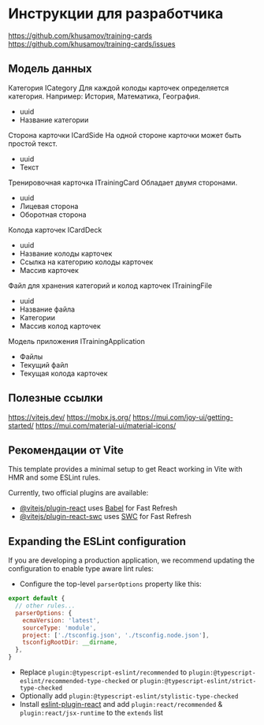 Инструкции для разработчика
===========================

https://github.com/khusamov/training-cards
https://github.com/khusamov/training-cards/issues

Модель данных
-------------

Категория ICategory
Для каждой колоды карточек определяется категория. Например: История, Математика, География.
- uuid
- Название категории

Сторона карточки ICardSide
На одной стороне карточки может быть простой текст.
- uuid
- Текст

Тренировочная карточка ITrainingCard
Обладает двумя сторонами.
- uuid
- Лицевая сторона
- Оборотная сторона

Колода карточек ICardDeck
- uuid
- Название колоды карточек
- Ссылка на категорию колоды карточек
- Массив карточек

Файл для хранения категорий и колод карточек ITrainingFile
- uuid
- Название файла
- Категории
- Массив колод карточек

Модель приложения ITrainingApplication
- Файлы
- Текущий файл
- Текущая колода карточек

Полезные ссылки
---------------

https://vitejs.dev/
https://mobx.js.org/
https://mui.com/joy-ui/getting-started/
https://mui.com/material-ui/material-icons/

Рекомендации от Vite
--------------------

This template provides a minimal setup to get React working in Vite with HMR and some ESLint rules.

Currently, two official plugins are available:

- [@vitejs/plugin-react](https://github.com/vitejs/vite-plugin-react/blob/main/packages/plugin-react/README.md) uses [Babel](https://babeljs.io/) for Fast Refresh
- [@vitejs/plugin-react-swc](https://github.com/vitejs/vite-plugin-react-swc) uses [SWC](https://swc.rs/) for Fast Refresh

## Expanding the ESLint configuration

If you are developing a production application, we recommend updating the configuration to enable type aware lint rules:

- Configure the top-level `parserOptions` property like this:

```js
export default {
  // other rules...
  parserOptions: {
    ecmaVersion: 'latest',
    sourceType: 'module',
    project: ['./tsconfig.json', './tsconfig.node.json'],
    tsconfigRootDir: __dirname,
  },
}
```

- Replace `plugin:@typescript-eslint/recommended` to `plugin:@typescript-eslint/recommended-type-checked` or `plugin:@typescript-eslint/strict-type-checked`
- Optionally add `plugin:@typescript-eslint/stylistic-type-checked`
- Install [eslint-plugin-react](https://github.com/jsx-eslint/eslint-plugin-react) and add `plugin:react/recommended` & `plugin:react/jsx-runtime` to the `extends` list

